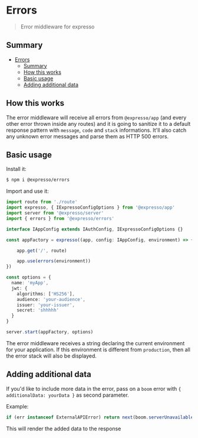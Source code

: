 # Errors

> Error middleware for expresso

## Summary

- [Errors](#errors)
  - [Summary](#summary)
  - [How this works](#how-this-works)
  - [Basic usage](#basic-usage)
  - [Adding additional data](#adding-additional-data)

## How this works

The error middleware will receive all errors from `@expresso/app` (and every other error thrown inside any routes) and it is going to sanitize it to a default response pattern with `message`, `code` and `stack` informations. It'll also catch any unknown error messages and parse them as HTTP 500 errors.

## Basic usage

Install it:

```sh
$ npm i @expresso/errors
```

Import and use it:

```ts
import route from './route'
import expresso, { IExpressoConfigOptions } from '@expresso/app'
import server from '@expresso/server'
import { errors } from '@expresso/errors'

interface IAppConfig extends IAuthConfig, IExpressoConfigOptions {}

const appFactory = expresso((app, config: IAppConfig, environment) => {

    app.get('/', route)

    app.use(errors(environment))
})

const options = {
  name: 'myApp',
  jwt: {
    algorithms: ['HS256'],
    audience: 'your-audience',
    issuer: 'your-issuer',
    secret: 'shhhhh'
  }
}

server.start(appFactory, options)
```

The error middleware receives a string declaring the current environment for your application. If this environment is different from `production`, then all the error stack will also be displayed.

## Adding additional data

If you'd like to include more data in the error, pass on a `boom` error with `{ additionalData: yourData }` as second parameter.

Example:

```ts
if (err instanceof ExternalAPIError) return next(boom.serverUnavailable(err.message, { additionalProperties: err.data }))
```

This will render the added data to the response

